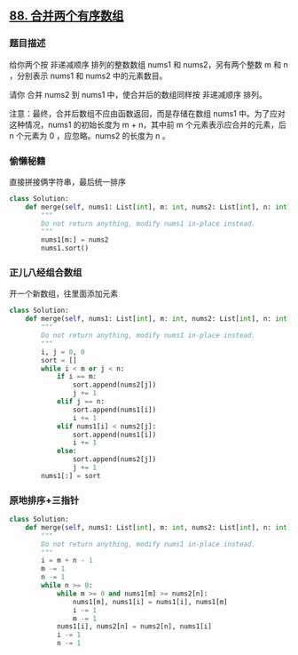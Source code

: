 ## [88. 合并两个有序数组](https://leetcode-cn.com/problems/merge-sorted-array/)

### 题目描述

给你两个按 非递减顺序 排列的整数数组 nums1 和 nums2，另有两个整数 m 和 n ，分别表示 nums1 和 nums2 中的元素数目。

请你 合并 nums2 到 nums1 中，使合并后的数组同样按 非递减顺序 排列。

注意：最终，合并后数组不应由函数返回，而是存储在数组 nums1 中。为了应对这种情况，nums1 的初始长度为 m + n，其中前 m 个元素表示应合并的元素，后 n 个元素为 0 ，应忽略。nums2 的长度为 n 。

### 偷懒秘籍

直接拼接俩字符串，最后统一排序

```python
class Solution:
    def merge(self, nums1: List[int], m: int, nums2: List[int], n: int) -> None:
        """
        Do not return anything, modify nums1 in-place instead.
        """
        nums1[m:] = nums2
        nums1.sort()
```

### 正儿八经组合数组

开一个新数组，往里面添加元素

```python
class Solution:
    def merge(self, nums1: List[int], m: int, nums2: List[int], n: int) -> None:
        """
        Do not return anything, modify nums1 in-place instead.
        """
        i, j = 0, 0
        sort = []
        while i < m or j < n:
            if i == m:
                sort.append(nums2[j])
                j += 1
            elif j == n:
                sort.append(nums1[i])
                i += 1
            elif nums1[i] < nums2[j]:
                sort.append(nums1[i])
                i += 1
            else:
                sort.append(nums2[j])
                j += 1
        nums1[:] = sort
```

### 原地排序+三指针

```python
class Solution:
    def merge(self, nums1: List[int], m: int, nums2: List[int], n: int) -> None:
        """
        Do not return anything, modify nums1 in-place instead.
        """
        i = m + n - 1
        m -= 1
        n -= 1
        while n >= 0:
            while m >= 0 and nums1[m] >= nums2[n]:
                nums1[m], nums1[i] = nums1[i], nums1[m]
                i -= 1
                m -= 1
            nums1[i], nums2[n] = nums2[n], nums1[i]
            i -= 1
            n -= 1
```

